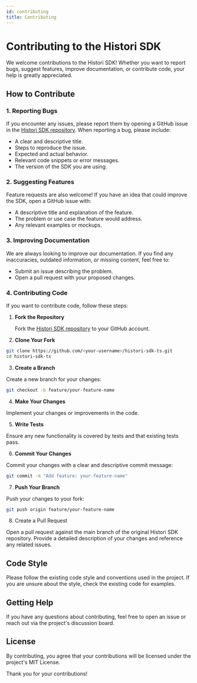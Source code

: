 ```yaml
---
id: contributing
title: Contributing
---
```


# Contributing to the Histori SDK

We welcome contributions to the Histori SDK! Whether you want to report bugs, suggest features, improve documentation, or contribute code, your help is greatly appreciated.

## How to Contribute

### 1. Reporting Bugs

If you encounter any issues, please report them by opening a GitHub issue in the [Histori SDK repository](https://github.com/esscrypt/histori-sdk-ts/issues). When reporting a bug, please include:

- A clear and descriptive title.
- Steps to reproduce the issue.
- Expected and actual behavior.
- Relevant code snippets or error messages.
- The version of the SDK you are using.

### 2. Suggesting Features

Feature requests are also welcome! If you have an idea that could improve the SDK, open a GitHub issue with:

- A descriptive title and explanation of the feature.
- The problem or use case the feature would address.
- Any relevant examples or mockups.

### 3. Improving Documentation

We are always looking to improve our documentation. If you find any inaccuracies, outdated information, or missing content, feel free to:

- Submit an issue describing the problem.
- Open a pull request with your proposed changes.

### 4. Contributing Code

If you want to contribute code, follow these steps:

1. **Fork the Repository**

   Fork the [Histori SDK repository](https://github.com/esscrypt/histori-sdk-ts) to your GitHub account.

2. **Clone Your Fork**

```bash
git clone https://github.com/<your-username>/histori-sdk-ts.git
cd histori-sdk-ts
```

3. **Create a Branch**

Create a new branch for your changes:
```bash
git checkout -b feature/your-feature-name
```

4. **Make Your Changes**

Implement your changes or improvements in the code.

5. **Write Tests**

Ensure any new functionality is covered by tests and that existing tests pass.

6. **Commit Your Changes**

Commit your changes with a clear and descriptive commit message:
```bash
git commit -m "Add feature: your-feature-name"
```
7. **Push Your Branch**

Push your changes to your fork:
```bash
git push origin feature/your-feature-name
```

8. Create a Pull Request

Open a pull request against the main branch of the original Histori SDK repository. Provide a detailed description of your changes and reference any related issues.

## Code Style
Please follow the existing code style and conventions used in the project. If you are unsure about the style, check the existing code for examples.

## Getting Help
If you have any questions about contributing, feel free to open an issue or reach out via the project's discussion board.

## License
By contributing, you agree that your contributions will be licensed under the project's MIT License.

Thank you for your contributions!
